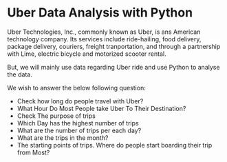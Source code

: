 # Uber Data Analysis with Python

Uber Technologies, Inc., commonly known as Uber, is ans American technology company. Its services include ride-hailing, food delivery, package delivery, couriers, freight tranportation, and through a partnership with Lime, electric bicycle and motorized scooter rental.

But, we will mainly use data regarding Uber ride and use Python to analyse the data.

We wish to answer the below following question:

- Check how long do people travel with Uber?
- What Hour Do Most People take Uber To Their Destination?
- Check The purpose of trips
- Which Day has the highest number of trips
- What are the number of trips per each day?
- What are the trips in the month?
- The starting points of trips. Where do people start boarding their trip from Most?

